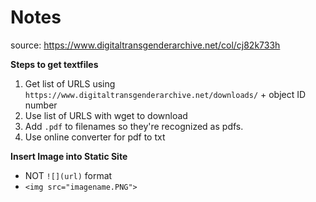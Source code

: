 # Notes
source: https://www.digitaltransgenderarchive.net/col/cj82k733h

**Steps to get textfiles**
1. Get list of URLS using `https://www.digitaltransgenderarchive.net/downloads/` + object ID number
1. Use list of URLS with wget to download
1. Add `.pdf` to filenames so they're recognized as pdfs.
1. Use online converter for pdf to txt

**Insert Image into Static Site**
* NOT `![](url)` format
* `<img src="imagename.PNG">`
